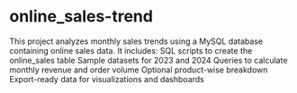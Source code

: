 # online_sales-trend
This project analyzes monthly sales trends using a MySQL database containing online sales data. It includes:  SQL scripts to create the online_sales table  Sample datasets for 2023 and 2024  Queries to calculate monthly revenue and order volume  Optional product-wise breakdown  Export-ready data for visualizations and dashboards
